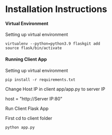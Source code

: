 # Installation Instructions

#### Virtual Environment

Setting up virtual environment

```
virtualenv --python=python3.9 flaskgit add
source flask/bin/activate
```

#### Running Client App

Setting up virtual environment

```
pip install -r requirements.txt 
```

Change Host IP in client app/app.py to server IP

host = "http://Server IP:80"

Run Client Flask App

First cd to client folder

```
python app.py 
```



